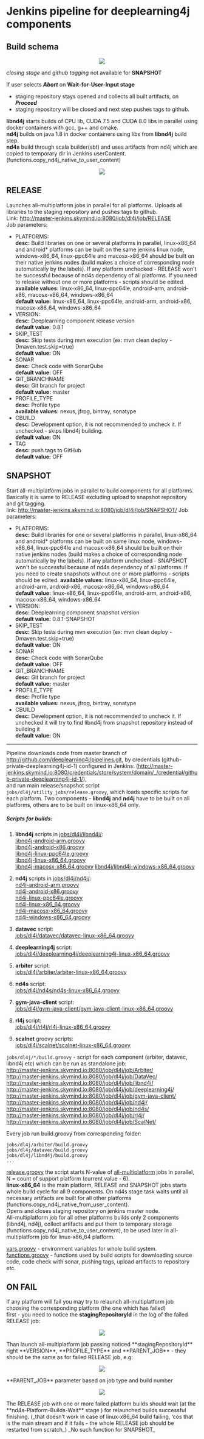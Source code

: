 # Jenkins pipeline for deeplearning4j components
## Build schema  
 <p align="center">
   <img src="/imgs/build_scheme.png"/>
 </p>

 _closing stage_ and _github tagging_ not available for **SNAPSHOT**  

 If user selects **_Abort_** on **Wait-for-User-Input stage**
 - staging repository stays opened and collects all built artifacts,
 on **_Proceed_**
 - staging repository will be closed and next step pushes tags to github.  

 **libnd4j** starts builds of CPU lib, CUDA 7.5 and CUDA 8.0 libs in parallel using docker containers with gcc, g++ and cmake.  
 **nd4j** builds on java 1.8 in docker containers using libs from **libnd4j** build step.  
 **nd4s** build through scala builder(sbt) and uses artifacts from nd4j which are copied to temporary dir in Jenkins userContent. (functions.copy_nd4j_native_to_user_content)  

  <p align="center">
    <img src="/imgs/libnd4j_build_scheme.png"/>
  </p>
 
## **RELEASE**  
Launches all-multiplatform jobs in parallel for all platforms. Uploads all libraries to the staging repository and pushes tags to github.  
Link: http://master-jenkins.skymind.io:8080/job/dl4j/job/RELEASE  
Job parameters:  
* PLATFORMS:  
    **desc:** Build libraries on one or several platforms in parallel, linux-x86_64 and android* platforms can be built on the same jenkins linux node, windows-x86_64, linux-ppc64le and macosx-x86_64 should be built on their native jenkins nodes (build makes a choice of corresponding node automatically by the labels). If any platform unchecked - RELEASE won't be successful because of nd4s dependency of all platforms. If you need to release without one or more platforms - scripts should be edited.  
    **available values:** linux-x86_64, linux-ppc64le, android-arm, android-x86, macosx-x86_64, windows-x86_64  
    **default value:** linux-x86_64, linux-ppc64le, android-arm, android-x86, macosx-x86_64, windows-x86_64  
* VERSION:  
    **desc:** Deeplearning component release version  
    **default value:** 0.8.1  
* SKIP_TEST  
    **desc:** Skip tests during mvn execution (ex: mvn clean deploy -Dmaven.test.skip=true)  
    **default value:** ON  
* SONAR  
    **desc:** Check code with SonarQube  
    **default value:** OFF  
* GIT_BRANCHNAME  
    **desc:** Git branch for project  
    **default value:** master  
* PROFILE_TYPE  
    **desc:** Profile type  
    **available values:** nexus, jfrog, bintray, sonatype  
* CBUILD  
    **desc:** Development option, it is not recommended to uncheck it. If unchecked - skips libnd4j building.  
    **default value:** ON  
* TAG  
    **desc:** push tags to GitHub  
    **default value:** OFF  

## **SNAPSHOT**  
Start all-multiplatform jobs in parallel to build components for all platforms.  
Basically it is same to RELEASE excluding upload to snapshot repository and git tagging.  
link: http://master-jenkins.skymind.io:8080/job/dl4j/job/SNAPSHOT/
Job parameters:  
* PLATFORMS:  
    **desc:** Build libraries for one or several platforms in parallel, linux-x86_64 and android* platforms can be built on same linux node, windows-x86_64, linux-ppc64le and macosx-x86_64 should be built on their native jenkins nodes (build makes a choice of corresponding node automatically by the labels). If any platform unchecked - SNAPSHOT won't be successful because of nd4s dependency  of all platforms. If you need to create snapshots without one or more platforms - scripts should be edited.
    **available values:** linux-x86_64, linux-ppc64le, android-arm, android-x86, macosx-x86_64, windows-x86_64  
    **default value:** linux-x86_64, linux-ppc64le, android-arm, android-x86, macosx-x86_64, windows-x86_64  
* VERSION:  
    **desc:** Deeplearning component snapshot version  
    **default value:** 0.8.1-SNAPSHOT  
* SKIP_TEST  
    **desc:** Skip tests during mvn execution (ex: mvn clean deploy -Dmaven.test.skip=true)  
    **default value:** ON  
* SONAR  
    **desc:** Check code with SonarQube  
    **default value:** OFF  
* GIT_BRANCHNAME  
    **desc:** Git branch for project  
    **default value:** master  
* PROFILE_TYPE  
    **desc:** Profile type  
    **available values:** nexus, jfrog, bintray, sonatype  
* CBUILD  
    **desc:** Development option, it is not recommended to uncheck it. If unchecked it will try to find libnd4j from snapshot repository instead of building it  
    **default value:** ON  

---  

Pipeline downloads code from master branch of <http://github.com/deeplearning4j/pipelines.git>,
by credentials (github-private-deeplearning4j-id-1) configured in  Jenkins: (http://master-jenkins.skymind.io:8080/credentials/store/system/domain/_/credential/github-private-deeplearning4j-id-1/),   
and run main release/snapshot script `jobs/dl4j/utility_jobs/release.groovy`, which loads specific scripts for each platform. Two components - **libnd4j** and **nd4j** have to be built on all platforms, others are to be built on linux-x86_64 only.   

##### Scripts for builds:
1. **libnd4j** scripts in [jobs/dl4j/libnd4j/](/jobs/dl4j/libnd4j/):  
[libnd4j-android-arm.groovy](/jobs/dl4j/libnd4j/libnd4j-android-arm.groovy)  
[libnd4j-android-x86.groovy](/jobs/dl4j/libnd4j/libnd4j-android-x86.groovy)  
[libnd4j-linux-ppc64le.groovy](/jobs/dl4j/libnd4j/libnd4j-linux-ppc64le.groovy)    
[libnd4j-linux-x86_64.groovy](/jobs/dl4j/libnd4j/libnd4j-linux-x86_64.groovy)  
[libnd4j-macosx-x86_64.groovy](/jobs/dl4j/libnd4j/libnd4j-macosx-x86_64.groovy)
[libnd4j/libnd4j-windows-x86_64.groovy](/jobs/dl4j/libnd4j/libnd4j-windows-x86_64.groovy)  

2. **nd4j** scripts in [jobs/dl4j/nd4j/](/jobs/dl4j/nd4j):    
[nd4j-android-arm.groovy](/jobs/dl4j/nd4j/nd4j-android-arm.groovy)  
[nd4j-android-x86.groovy](/jobs/dl4j/nd4j/nd4j-android-x86.groovy)   
[nd4j-linux-ppc64le.groovy](/jobs/dl4j/nd4j/nd4j-linux-ppc64le.groovy)  
[nd4j-linux-x86_64.groovy](/jobs/dl4j/nd4j/nd4j-linux-x86_64.groovy)  
[nd4j-macosx-x86_64.groovy](/jobs/dl4j/nd4j/nd4j-macosx-x86_64.groovy)  
[nd4j-windows-x86_64.groovy](/jobs/dl4j/nd4j/nd4j-windows-x86_64.groovy)  

3. **datavec** script:  
[jobs/dl4j/datavec/datavec-linux-x86_64.groovy](/jobs/dl4j/datavec/datavec-linux-x86_64.groovy)

4. **deeplearning4j** script:  
[jobs/dl4j/deeplearning4j/deeplearning4j-linux-x86_64.groovy](/jobs/dl4j/deeplearning4j/deeplearning4j-linux-x86_64.groovy)

5. **arbiter** script:  
[jobs/dl4j/arbiter/arbiter-linux-x86_64.groovy](/jobs/dl4j/arbiter/arbiter-linux-x86_64.groovy)

6. **nd4s** script:  
[jobs/dl4j/nd4s/nd4s-linux-x86_64.groovy](/jobs/dl4j/nd4s/nd4s-linux-x86_64.groovy)

7. **gym-java-client** script:  
[jobs/dl4j/gym-java-client/gym-java-client-linux-x86_64.groovy](/jobs/dl4j/gym-java-client/gym-java-client-linux-x86_64.groovy)

8. **rl4j** script:  
[jobs/dl4j/rl4j/rl4j-linux-x86_64.groovy](/jobs/dl4j/rl4j/rl4j-linux-x86_64.groovy)

9. **scalnet** groovy scripts:  
[jobs/dl4j/scalnet/scalnet-linux-x86_64.groovy](/jobs/dl4j/scalnet/scalnet-linux-x86_64.groovy)

`jobs/dl4j/*/build.groovy` - script for each component (arbiter, datavec, libnd4j etc) which can be run as standalone job:  
<http://master-jenkins.skymind.io:8080/job/dl4j/job/Arbiter/>  
<http://master-jenkins.skymind.io:8080/job/dl4j/job/DataVec/>  
<http://master-jenkins.skymind.io:8080/job/dl4j/job/libnd4j/>  
<http://master-jenkins.skymind.io:8080/job/dl4j/job/deeplearning4j/>  
<http://master-jenkins.skymind.io:8080/job/dl4j/job/gym-java-client/>  
<http://master-jenkins.skymind.io:8080/job/dl4j/job/nd4j/>  
<http://master-jenkins.skymind.io:8080/job/dl4j/job/nd4s/>  
<http://master-jenkins.skymind.io:8080/job/dl4j/job/rl4j/>  
<http://master-jenkins.skymind.io:8080/job/dl4j/job/ScalNet/>  


Every job run build.groovy from corresponding folder:
```
jobs/dl4j/arbiter/build.groovy
jobs/dl4j/datavec/build.groovy
jobs/dl4j/libnd4j/build.groovy
...
```

[release.groovy](/jobs/dl4j/utility_jobs/release.groovy) the script starts N-value of [all-multiplatform](http://master-jenkins.skymind.io:8080/job/dl4j/job/all-multiplatform/) jobs in parallel, N = count of support platform (current value - 6).  
**linux-x86_64** is the main platform, RELEASE and SNAPSHOT jobs starts whole build cycle for all 9 components. On nd4s stage task waits until all necessary artifacts are built for all other platforms (functions.copy_nd4j_native_from_user_content).  
Opens and closes staging repository on jenkins master node.  
All-multiplatform job for all other platforms builds only 2 components (libnd4j, nd4j), collect artifacts and put them to temporary storage  (functions.copy_nd4j_native_to_user_content), to be used later in all-multiplatform job for linux-x86_64 platform.  

[vars.groovy](/jobs/dl4j/vars.groovy) - environment variables for whole build system.  
[functions.groovy](/jobs/dl4j/functions.groovy) - functions used by build scripts for downloading source code, code check with sonar, pushing tags, upload artifacts to repository etc.  

## ON FAIL
 If any platform will fail you may try to relaunch all-multiplatform job choosing the corresponding platform (the one which has failed)  
 first - you need to notice the **stagingRepositoryId** in the log of the failed RELEASE job:  
 <p align="center">
   <img src="/imgs/repo_id.png"/>
 </p>
 Than launch all-multiplatform job passing noticed **stagingRepositoryId** right **VERSION**, **PROFILE_TYPE** and **PARENT_JOB** - they should be the same as for failed RELEASE job, e.g:  
 <p align="center">
   <img src="/imgs/macosx_04.png"/>
 </p> 
 **PARENT_JOB** parameter based on job type and build number
 <p align="center">
   <img src="/imgs/job_type_build.png"/>
 </p> 
 The RELEASE job with one or more failed platform builds should wait (at the **nd4s-Platform-Builds-Wait** stage ) for relaunched builds successful finishing.  
 (_that doesn’t work in case of linux-x86_64 build failing, ‘cos that is the main stream and if it fails - the whole RELEASE job should be restarted from scratch_)  
 _No such function for SNAPSHOT_
